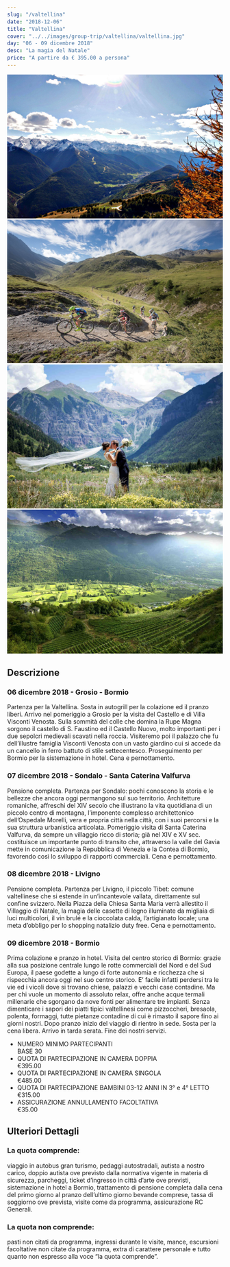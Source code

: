 ```yaml
---
slug: "/valtellina"
date: "2018-12-06"
title: "Valtellina"
cover: "../../images/group-trip/valtellina/valtellina.jpg"
day: "06 - 09 dicembre 2018"
desc: "La magia del Natale"
price: "A partire da € 395.00 a persona"
---
```


<div class="pictures">

![valtellina 1](../../images/group-trip/valtellina/valtellina1.jpg)
![valtellina 2](../../images/group-trip/valtellina/valtellina2.jpg)
![valtellina 3](../../images/group-trip/valtellina/valtellina3.jpg)
![valtellina 4](../../images/group-trip/valtellina/valtellina4.jpg)

</div>


<div class="copy">

## Descrizione

### 06 dicembre 2018 - Grosio - Bormio
Partenza per la Valtellina. Sosta in autogrill per la colazione ed il pranzo liberi. Arrivo nel pomeriggio a Grosio per la visita del Castello e di Villa Visconti Venosta. Sulla sommità del colle che domina la Rupe Magna sorgono il castello di S. Faustino ed il Castello Nuovo, molto importanti per i due sepolcri medievali scavati nella roccia. Visiteremo poi il palazzo che fu dell’illustre famiglia Visconti Venosta con un vasto giardino cui si accede da un cancello in ferro battuto di stile settecentesco. Proseguimento per Bormio per la sistemazione in hotel. Cena e pernottamento.

### 07 dicembre 2018 - Sondalo - Santa Caterina Valfurva
Pensione completa. Partenza per Sondalo: pochi conoscono la storia e le bellezze che ancora oggi permangono sul suo territorio. Architetture romaniche, affreschi del XIV secolo che illustrano la vita quotidiana di un piccolo centro di montagna, l’imponente complesso architettonico dell’Ospedale Morelli, vera e propria città nella città, con i suoi percorsi e la sua struttura urbanistica articolata. Pomeriggio visita di Santa Caterina Valfurva, da sempre un villaggio ricco di storia; già nel XIV e XV sec. costituisce un importante punto di transito che, attraverso la valle del Gavia mette in comunicazione la Repubblica di Venezia e la Contea di Bormio, favorendo così lo sviluppo di rapporti commerciali. Cena e pernottamento.

### 08 dicembre 2018 - Livigno
Pensione completa. Partenza per Livigno, il piccolo Tibet: comune valtellinese che si estende in un’incantevole vallata, direttamente sul confine svizzero. Nella Piazza della Chiesa Santa Maria verrà allestito il Villaggio di Natale, la magia delle casette di legno illuminate da migliaia di luci multicolori, il vin brulé e la cioccolata calda, l’artigianato locale; una meta d’obbligo per lo shopping natalizio duty free. Cena e pernottamento.

### 09 dicembre 2018 - Bormio
Prima colazione e pranzo in hotel. Visita del centro storico di Bormio: grazie alla sua posizione centrale lungo le rotte commerciali del Nord e del Sud Europa, il paese godette a lungo di forte autonomia e ricchezza che si rispecchia ancora oggi nel suo centro storico. E’ facile infatti perdersi tra le vie ed i vicoli dove si trovano chiese, palazzi e vecchi case contadine. Ma per chi vuole un momento di assoluto relax, offre anche acque termali millenarie che sgorgano da nove fonti per alimentare tre impianti. Senza dimenticare i sapori dei piatti tipici valtellinesi come pizzoccheri, bresaola, polenta, formaggi, tutte pietanze contadine di cui è rimasto il sapore fino ai giorni nostri. Dopo pranzo inizio del viaggio di rientro in sede. Sosta per la cena libera. Arrivo in tarda serata. Fine dei nostri servizi.


<div class="quota">

+ <div class="left"> <span> NUMERO MINIMO PARTECIPANTI </span> </div> <div class="right"> <span> BASE 30 </span> </div> 
+ <div class="left"> <span> QUOTA DI PARTECIPAZIONE IN CAMERA DOPPIA </span> </div> <div class="right"> <span> €395.00 </span> </div> 
+ <div class="left"> <span> QUOTA DI PARTECIPAZIONE IN CAMERA SINGOLA </span> </div> <div class="right"> <span> €485.00 </span> </div> 
+ <div class="left"> <span> QUOTA DI PARTECIPAZIONE BAMBINI 03-12 ANNI IN 3° e 4° LETTO </span> </div> <div class="right"> <span> €315.00 </span> </div> 
+ <div class="left"> <span> ASSICURAZIONE ANNULLAMENTO FACOLTATIVA </span> </div> <div class="right"> <span> €35.00 </span> </div> 

</div>


## Ulteriori Dettagli

### La quota comprende:
viaggio in autobus gran turismo, pedaggi autostradali, autista a nostro carico, doppio autista ove previsto dalla normativa vigente in materia di sicurezza, parcheggi, ticket d’ingresso in città d’arte ove previsti, sistemazione in hotel a Bormio, trattamento di pensione completa dalla cena del primo giorno al pranzo dell’ultimo giorno bevande comprese, tassa di soggiorno ove prevista, visite come da programma, assicurazione RC Generali.

### La quota non comprende:
pasti non citati da programma, ingressi durante le visite, mance, escursioni facoltative non citate da programma, extra di carattere personale e tutto quanto non espresso alla voce “la quota comprende”.

</div>

